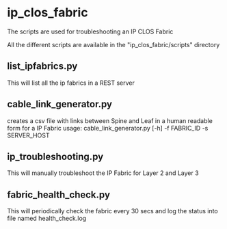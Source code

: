 ip_clos_fabric
==============
The scripts are used for troubleshooting an IP CLOS Fabric

All the different scripts are available in the "ip_clos_fabric/scripts" 
directory


list_ipfabrics.py
-----------------
This will list all the ip fabrics in a REST server

cable_link_generator.py 
------------------------
creates a csv file with links between Spine and Leaf in a human readable form for a IP Fabric
usage: cable_link_generator.py [-h] -f FABRIC_ID -s SERVER_HOST

ip_troubleshooting.py
----------------------
This will manually troubleshoot the IP Fabric for Layer 2 and Layer 3

fabric_health_check.py
----------------------
This will periodically check the fabric every 30 secs and log the status into file named health_check.log
